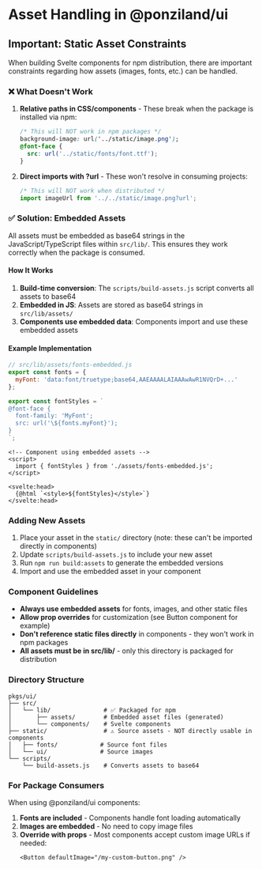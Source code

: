 # Asset Handling in @ponziland/ui

## Important: Static Asset Constraints

When building Svelte components for npm distribution, there are important constraints regarding how assets (images, fonts, etc.) can be handled.

### ❌ What Doesn't Work

1. **Relative paths in CSS/components** - These break when the package is installed via npm:
   ```css
   /* This will NOT work in npm packages */
   background-image: url('../static/image.png');
   @font-face {
     src: url('../static/fonts/font.ttf');
   }
   ```

2. **Direct imports with ?url** - These won't resolve in consuming projects:
   ```js
   /* This will NOT work when distributed */
   import imageUrl from '../../static/image.png?url';
   ```

### ✅ Solution: Embedded Assets

All assets must be embedded as base64 strings in the JavaScript/TypeScript files within `src/lib/`. This ensures they work correctly when the package is consumed.

#### How It Works

1. **Build-time conversion**: The `scripts/build-assets.js` script converts all assets to base64
2. **Embedded in JS**: Assets are stored as base64 strings in `src/lib/assets/`
3. **Components use embedded data**: Components import and use these embedded assets

#### Example Implementation

```js
// src/lib/assets/fonts-embedded.js
export const fonts = {
  myFont: 'data:font/truetype;base64,AAEAAAALAIAAAwAwR1NVQrD+...'
};

export const fontStyles = `
@font-face {
  font-family: 'MyFont';
  src: url('\${fonts.myFont}');
}
`;
```

```svelte
<!-- Component using embedded assets -->
<script>
  import { fontStyles } from './assets/fonts-embedded.js';
</script>

<svelte:head>
  {@html `<style>${fontStyles}</style>`}
</svelte:head>
```

### Adding New Assets

1. Place your asset in the `static/` directory (note: these can't be imported directly in components)
2. Update `scripts/build-assets.js` to include your new asset
3. Run `npm run build:assets` to generate the embedded versions
4. Import and use the embedded asset in your component

### Component Guidelines

- **Always use embedded assets** for fonts, images, and other static files
- **Allow prop overrides** for customization (see Button component for example)
- **Don't reference static files directly** in components - they won't work in npm packages
- **All assets must be in src/lib/** - only this directory is packaged for distribution

### Directory Structure

```
pkgs/ui/
├── src/
│   └── lib/               # ✅ Packaged for npm
│       ├── assets/        # Embedded asset files (generated)
│       └── components/    # Svelte components
├── static/                # ⚠️ Source assets - NOT directly usable in components
│   ├── fonts/            # Source font files
│   └── ui/               # Source images
└── scripts/
    └── build-assets.js    # Converts assets to base64
```

### For Package Consumers

When using @ponziland/ui components:

1. **Fonts are included** - Components handle font loading automatically
2. **Images are embedded** - No need to copy image files
3. **Override with props** - Most components accept custom image URLs if needed:
   ```svelte
   <Button defaultImage="/my-custom-button.png" />
   ```